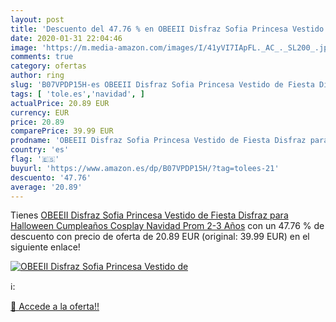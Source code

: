 ```yaml
---
layout: post
title: 'Descuento del 47.76 % en OBEEII Disfraz Sofia Princesa Vestido de'
date: 2020-01-31 22:04:46
image: 'https://m.media-amazon.com/images/I/41yVI7IApFL._AC_._SL200_.jpg'
comments: true
category: ofertas
author: ring
slug: 'B07VPDP15H-es OBEEII Disfraz Sofia Princesa Vestido de Fiesta Disfraz...'
tags: [ 'tole.es','navidad', ]
actualPrice: 20.89 EUR
currency: EUR
price: 20.89
comparePrice: 39.99 EUR
prodname: 'OBEEII Disfraz Sofia Princesa Vestido de Fiesta Disfraz para Halloween Cumpleaños Cosplay Navidad Prom 2-3 Años'
country: 'es'
flag: '🇪🇸'
buyurl: 'https://www.amazon.es/dp/B07VPDP15H/?tag=tolees-21'
descuento: '47.76'
average: '20.89'
---
```


Tienes [OBEEII Disfraz Sofia Princesa Vestido de Fiesta Disfraz para Halloween Cumpleaños Cosplay Navidad Prom 2-3 Años](https://www.amazon.es/dp/B07VPDP15H/?tag=tolees-21) con un 47.76 % de descuento con precio de oferta de 20.89 EUR (original: 39.99 EUR) en el siguiente enlace!

[![OBEEII Disfraz Sofia Princesa Vestido de](https://m.media-amazon.com/images/I/41yVI7IApFL._AC_._SL200_.jpg)](https://www.amazon.es/dp/B07VPDP15H/?tag=tolees-21)

ℹ️:


[🛒 Accede a la oferta!!](https://www.amazon.es/dp/B07VPDP15H/?tag=tolees-21)
